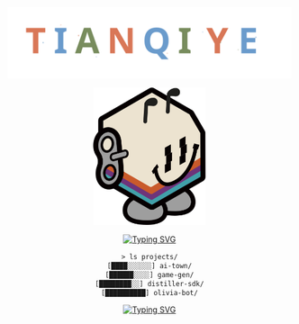 <div align="center">

![TIANQI YE](./tommy.svg)

<img src="./pamir-mascot.svg" width="200" alt="Pamir Mascot" />

[![Typing SVG](https://readme-typing-svg.demolab.com?font=Fira+Code&size=18&duration=3000&pause=1000&color=D97757&center=true&vCenter=true&multiline=true&repeat=true&width=600&height=120&lines=%3E+whoami;tianqi_ye;%3E+cat+role.txt;Full+Stack+Developer+%7C+AI+%26+Game+Dev)](https://git.io/typing-svg)

```
> ls projects/
[████░░░░░░] ai-town/
[██████░░░░] game-gen/
[████████░░] distiller-sdk/
[██████████] olivia-bot/
```

[![Typing SVG](https://readme-typing-svg.demolab.com?font=Fira+Code&size=16&duration=2000&pause=500&color=6A9BCC&center=true&vCenter=true&repeat=true&width=600&lines=%3E+echo+%24STATUS;Building+cool+stuff+daily+%F0%9F%9A%80;%3E+uptime;Always+online%2C+always+coding+%E2%9A%A1)](https://git.io/typing-svg)

</div>

